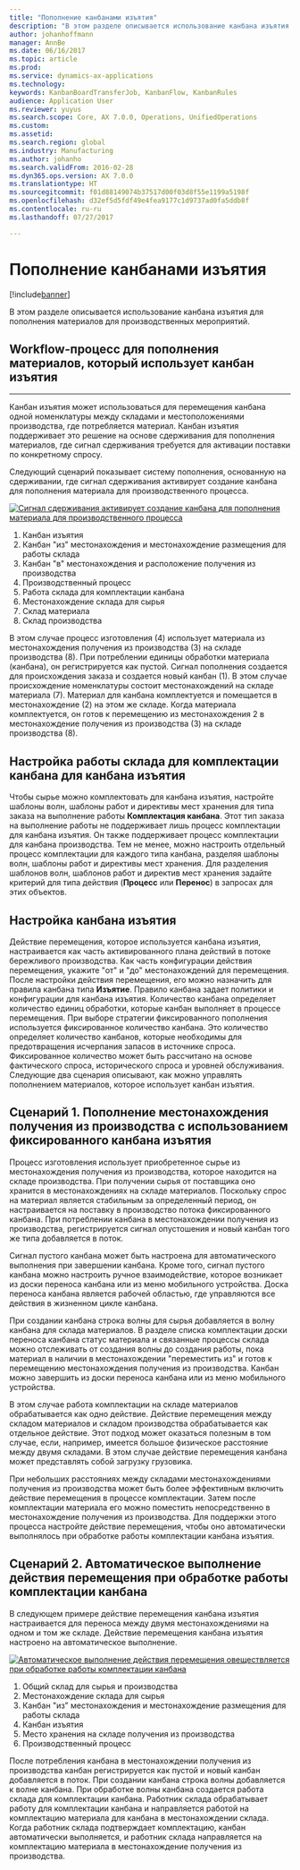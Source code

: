 ```yaml
---
title: "Пополнение канбанами изъятия"
description: "В этом разделе описывается использование канбана изъятия для пополнения материалов для производственных мероприятий."
author: johanhoffmann
manager: AnnBe
ms.date: 06/16/2017
ms.topic: article
ms.prod: 
ms.service: dynamics-ax-applications
ms.technology: 
keywords: KanbanBoardTransferJob, KanbanFlow, KanbanRules
audience: Application User
ms.reviewer: yuyus
ms.search.scope: Core, AX 7.0.0, Operations, UnifiedOperations
ms.custom: 
ms.assetid: 
ms.search.region: global
ms.industry: Manufacturing
ms.author: johanho
ms.search.validFrom: 2016-02-28
ms.dyn365.ops.version: AX 7.0.0
ms.translationtype: HT
ms.sourcegitcommit: f01d88149074b37517d00f03d8f55e1199a5198f
ms.openlocfilehash: d32ef5d5fdf49e4fea9177c1d9737ad0fa5ddb8f
ms.contentlocale: ru-ru
ms.lasthandoff: 07/27/2017

---
```


# <a name="replenishment-with-withdrawal-kanbans"></a>Пополнение канбанами изъятия

[!include[banner](../includes/banner.md)]


В этом разделе описывается использование канбана изъятия для пополнения материалов для производственных мероприятий.

## <a name="workflow-for-material-replenishment-that-uses-the-withdrawal-kanban"></a>Workflow-процесс для пополнения материалов, который использует канбан изъятия
-------------------------------------------------------------------

Канбан изъятия может использоваться для перемещения канбана одной номенклатуры между складами и местоположениями производства, где потребляется материал. Канбан изъятия поддерживает это решение на основе сдерживания для пополнения материалов, где сигнал сдерживания требуется для активации поставки по конкретному спросу. 

Следующий сценарий показывает систему пополнения, основанную на сдерживании, где сигнал сдерживания активирует создание канбана для пополнения материала для производственного процесса. 

[![Сигнал сдерживания активирует создание канбана для пополнения материала для производственного процесса](./media/material-replenishment-with-withdrawal-kanban.png)](./media/material-replenishment-with-withdrawal-kanban.png)

1.  Канбан изъятия
2.  Канбан "из" местонахождения и местонахождение размещения для работы склада
3.  Канбан "в" местонахождения и расположение получения из производства
4.  Производственный процесс
5.  Работа склада для комплектации канбана
6.  Местонахождение склада для сырья
7.  Склад материала
8.  Склад производства

В этом случае процесс изготовления (4) использует материала из местонахождения получения из производства (3) на складе производства (8). При потреблении единицы обработки материала (канбана), он регистрируется как пустой. Сигнал пополнения создается для происхождения заказа и создается новый канбан (1). В этом случае происхождение номенклатуры состоит местонахождений на складе материала (7). Материал для канбана комплектуется и помещается в местонахождение (2) на этом же складе. Когда материала комплектуется, он готов к перемещению из местонахождения 2 в местонахождение получения из производства (3) на складе производства (8).

## <a name="configure-warehouse-work-for-kanban-picking-for-the-withdrawal-kanban"></a>Настройка работы склада для комплектации канбана для канбана изъятия

Чтобы сырье можно комплектовать для канбана изъятия, настройте шаблоны волн, шаблоны работ и директивы мест хранения для типа заказа на выполнение работы **Комплектация канбана**. Этот тип заказа на выполнение работы не поддерживает лишь процесс комплектации для канбана изъятия. Он также поддерживает процесс комплектации для канбана производства. Тем не менее, можно настроить отдельный процесс комплектации для каждого типа канбана, разделяя шаблоны волн, шаблоны работ и директивы мест хранения. Для разделения шаблонов волн, шаблонов работ и директив мест хранения задайте критерий для типа действия (**Процесс** или **Перенос**) в запросах для этих объектов.

## <a name="configure-the-withdrawal-kanban"></a>Настройка канбана изъятия

Действие перемещения, которое используется канбана изъятия, настраивается как часть активированного плана действий в потоке бережливого производства. Как часть конфигурации действия перемещения, укажите "от" и "до" местонахождений для перемещения. После настройки действия перемещения, его можно назначить для правила канбана типа **Изъятие**. Правило канбана задает политики и конфигурации для канбана изъятия. Количество канбана определяет количество единиц обработки, которые канбан выполняет в процессе перемещения. При выборе стратегии фиксированного пополнения используется фиксированное количество канбана. Это количество определяет количество канбанов, которые необходимы для предотвращения исчерпания запасов в источнике спроса. Фиксированное количество может быть рассчитано на основе фактического спроса, исторического спроса и уровней обслуживания. Следующие два сценария описывают, как можно управлять пополнением материалов, которое использует канбан изъятия.

## <a name="scenario-1-replenish-a-production-input-location-by-using-a-fixed-withdrawal-kanban"></a>Сценарий 1. Пополнение местонахождения получения из производства с использованием фиксированного канбана изъятия

Процесс изготовления использует приобретенное сырье из местонахождения получения из производства, которое находится на складе производства. При получении сырья от поставщика оно хранится в местонахождениях на складе материалов. Поскольку спрос на материал является стабильным за определенный период, он настраивается на поставку в производство потока фиксированного канбана. При потреблении канбана в местонахождении получения из производства, регистрируется сигнал опустошения и новый канбан того же типа добавляется в поток. 

Сигнал пустого канбана может быть настроена для автоматического выполнения при завершении канбана. Кроме того, сигнал пустого канбана можно настроить ручное взаимодействие, которое возникает из доски переноса канбана или из меню мобильного устройства. Доска переноса канбана является рабочей областью, где управляются все действия в жизненном цикле канбана. 

При создании канбана строка волны для сырья добавляется в волну канбана для склада материалов. В разделе списка комплектации доски переноса канбана статус материала и связанные процессы склада можно отслеживать от создания волны до создания работы, пока материал в наличии в местонахождении "переместить из" и готов к перемещению местонахождения получения из производства. Канбан можно завершить из доски переноса канбана или из меню мобильного устройства. 

В этом случае работа комплектации на складе материалов обрабатывается как одно действие. Действие перемещения между складом материалов и складом производства обрабатывается как отдельное действие. Этот подход может оказаться полезным в том случае, если, например, имеется большое физическое расстояние между двумя складами. В этом случае действие перемещения канбана может представлять собой загрузку грузовика. 

При небольших расстояниях между складами местонахождениями получения из производства может быть более эффективным включить действие перемещения в процессе комплектации. Затем после комплектации материала его можно поместить непосредственно в местонахождение получения из производства. Для поддержки этого процесса настройте действие перемещения, чтобы оно автоматически выполнялось при обработке работы комплектации канбана изъятия.

## <a name="scenario-2-automatically-complete-the-transfer-activity-when-kanban-picking-work-is-processed"></a>Сценарий 2. Автоматическое выполнение действия перемещения при обработке работы комплектации канбана

В следующем примере действие перемещения канбана изъятия настраивается для переноса между двумя местонахождениями на одном и том же складе. Действие перемещения канбана изъятия настроено на автоматическое выполнение. 

[![Автоматическое выполнение действия перемещения овеществляется при обработке работы комплектации канбана](./media/transfer-activities-when-processing-kanban-picking.png)](./media/transfer-activities-when-processing-kanban-picking.png)

1.  Общий склад для сырья и производства
2.  Местонахождение склада для сырья
3.  Канбан "из" местонахождения и местонахождение размещения для работы склада
4.  Канбан изъятия
5.  Место хранения на складе получения из производства
6.  Производственный процесс

После потребления канбана в местонахождении получения из производства канбан регистрируется как пустой и новый канбан добавляется в поток. При создании канбана строка волны добавляется к волне канбана. При обработке волны канбана создается работа склада для комплектации канбана. Работник склада обрабатывает работу для комплектации канбана и направляется работой на комплектацию материала для канбана в местонахождении склада. Когда работник склада подтверждает комплектацию, канбан автоматически выполняется, и работник склада направляется на комплектацию материала в местонахождение получения из производства.



